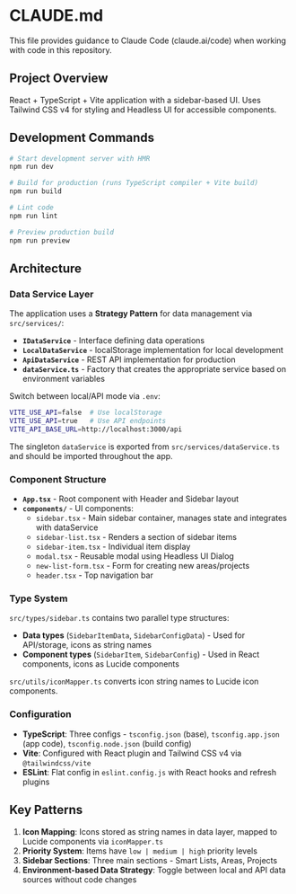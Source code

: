 # CLAUDE.md

This file provides guidance to Claude Code (claude.ai/code) when working with code in this repository.

## Project Overview

React + TypeScript + Vite application with a sidebar-based UI. Uses Tailwind CSS v4 for styling and Headless UI for accessible components.

## Development Commands

```bash
# Start development server with HMR
npm run dev

# Build for production (runs TypeScript compiler + Vite build)
npm run build

# Lint code
npm run lint

# Preview production build
npm run preview
```

## Architecture

### Data Service Layer

The application uses a **Strategy Pattern** for data management via `src/services/`:

- **`IDataService`** - Interface defining data operations
- **`LocalDataService`** - localStorage implementation for local development
- **`ApiDataService`** - REST API implementation for production
- **`dataService.ts`** - Factory that creates the appropriate service based on environment variables

Switch between local/API mode via `.env`:
```bash
VITE_USE_API=false  # Use localStorage
VITE_USE_API=true   # Use API endpoints
VITE_API_BASE_URL=http://localhost:3000/api
```

The singleton `dataService` is exported from `src/services/dataService.ts` and should be imported throughout the app.

### Component Structure

- **`App.tsx`** - Root component with Header and Sidebar layout
- **`components/`** - UI components:
  - `sidebar.tsx` - Main sidebar container, manages state and integrates with dataService
  - `sidebar-list.tsx` - Renders a section of sidebar items
  - `sidebar-item.tsx` - Individual item display
  - `modal.tsx` - Reusable modal using Headless UI Dialog
  - `new-list-form.tsx` - Form for creating new areas/projects
  - `header.tsx` - Top navigation bar

### Type System

`src/types/sidebar.ts` contains two parallel type structures:
- **Data types** (`SidebarItemData`, `SidebarConfigData`) - Used for API/storage, icons as string names
- **Component types** (`SidebarItem`, `SidebarConfig`) - Used in React components, icons as Lucide components

`src/utils/iconMapper.ts` converts icon string names to Lucide icon components.

### Configuration

- **TypeScript**: Three configs - `tsconfig.json` (base), `tsconfig.app.json` (app code), `tsconfig.node.json` (build config)
- **Vite**: Configured with React plugin and Tailwind CSS v4 via `@tailwindcss/vite`
- **ESLint**: Flat config in `eslint.config.js` with React hooks and refresh plugins

## Key Patterns

1. **Icon Mapping**: Icons stored as string names in data layer, mapped to Lucide components via `iconMapper.ts`
2. **Priority System**: Items have `low | medium | high` priority levels
3. **Sidebar Sections**: Three main sections - Smart Lists, Areas, Projects
4. **Environment-based Data Strategy**: Toggle between local and API data sources without code changes